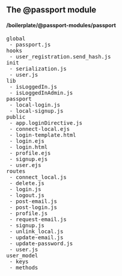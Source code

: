 ## The @passport module
#### /boilerplate/@passport-modules/passport
<pre>
global
 - passport.js
hooks
 - user_registration.send_hash.js
init
 - serialization.js
 - user.js
lib
 - isLoggedIn.js
 - isLoggedInAdmin.js
passport
 - local-login.js
 - local-signup.js
public
 - app.loginDirective.js
 - connect-local.ejs
 - login-template.html
 - login.ejs
 - login.html
 - profile.ejs
 - signup.ejs
 - user.ejs
routes
 - connect_local.js
 - delete.js
 - login.js
 - logout.js
 - post-email.js
 - post-login.js
 - profile.js
 - request-email.js
 - signup.js
 - unlink_local.js
 - update-email.js
 - update-password.js
 - user.js
user_model
 - keys
 - methods
</pre>

